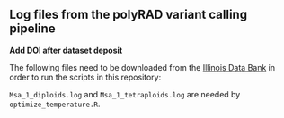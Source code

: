 ## Log files from the polyRAD variant calling pipeline

**Add DOI after dataset deposit**

The following files need to be downloaded from the
[Illinois Data Bank](https://doi.org/)
in order to run the scripts in this repository:

`Msa_1_diploids.log` and `Msa_1_tetraploids.log` are needed by
`optimize_temperature.R`.
